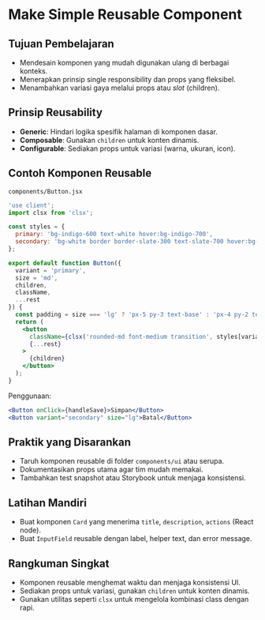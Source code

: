 # Make Simple Reusable Component

## Tujuan Pembelajaran
- Mendesain komponen yang mudah digunakan ulang di berbagai konteks.
- Menerapkan prinsip single responsibility dan props yang fleksibel.
- Menambahkan variasi gaya melalui props atau _slot_ (children).

## Prinsip Reusability
- **Generic**: Hindari logika spesifik halaman di komponen dasar.
- **Composable**: Gunakan `children` untuk konten dinamis.
- **Configurable**: Sediakan props untuk variasi (warna, ukuran, icon).

## Contoh Komponen Reusable
`components/Button.jsx`
```jsx
'use client';
import clsx from 'clsx';

const styles = {
  primary: 'bg-indigo-600 text-white hover:bg-indigo-700',
  secondary: 'bg-white border border-slate-300 text-slate-700 hover:bg-slate-50',
};

export default function Button({
  variant = 'primary',
  size = 'md',
  children,
  className,
  ...rest
}) {
  const padding = size === 'lg' ? 'px-5 py-3 text-base' : 'px-4 py-2 text-sm';
  return (
    <button
      className={clsx('rounded-md font-medium transition', styles[variant], padding, className)}
      {...rest}
    >
      {children}
    </button>
  );
}
```
Penggunaan:
```jsx
<Button onClick={handleSave}>Simpan</Button>
<Button variant="secondary" size="lg">Batal</Button>
```

## Praktik yang Disarankan
- Taruh komponen reusable di folder `components/ui` atau serupa.
- Dokumentasikan props utama agar tim mudah memakai.
- Tambahkan test snapshot atau Storybook untuk menjaga konsistensi.

## Latihan Mandiri
- Buat komponen `Card` yang menerima `title`, `description`, `actions` (React node).
- Buat `InputField` reusable dengan label, helper text, dan error message.

## Rangkuman Singkat
- Komponen reusable menghemat waktu dan menjaga konsistensi UI.
- Sediakan props untuk variasi, gunakan `children` untuk konten dinamis.
- Gunakan utilitas seperti `clsx` untuk mengelola kombinasi class dengan rapi.
